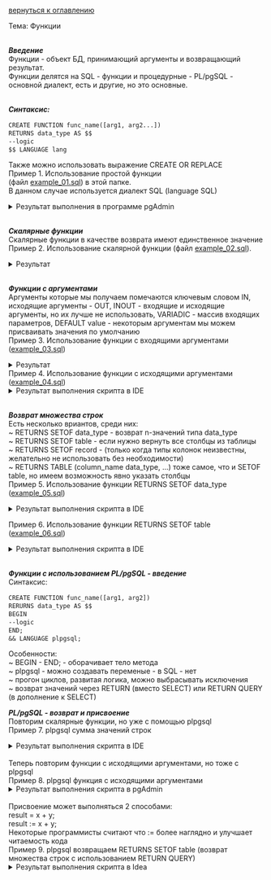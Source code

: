 <a href="/README.md">вернуться к оглавлению</a><br>

Тема: Функции <br><br>

**_Введение_**<br>
Функции - объект БД, принимающий аргументы и возвращающий результат.<br>
Функции делятся на SQL - функции и процедурные - PL/pgSQL - основной диалект,
есть и другие, но это основные.<br><br>

**_Синтаксис:_**
```
CREATE FUNCTION func_name([arg1, arg2...]) 
RETURNS data_type AS $$
--logic
$$ LANGUAGE lang
```
Также можно использовать выражение CREATE OR REPLACE <br>
Пример 1. Использование простой функции <br>
(файл <a href="example_01.sql">example_01.sql</a>) в этой папке. <br>
В данном случае используется диалект SQL (language SQL)
<details>
<summary>Результат выполнения в программе pgAdmin</summary>
<img src="example_01.png">
</details>
<br>

**_Скалярные функции_**<br>
Скалярные функции в качестве возврата имеют единственное значение <br>
Пример 2. Использование скалярной функции 
(файл <a href="example_02.sql">example_02.sql</a>).

<details>
<summary>Результат</summary>
<img src="example_02.png">
</details>
<br>

**_Функции с аргументами_**<br>
Аргументы которые мы получаем помечаются ключевым словом IN, 
исходящие аргументы - OUT, INOUT - входящие и исходящие аргументы, 
но их лучше не использовать, VARIADIC - массив входящих параметров, 
DEFAULT value - некоторым аргументам мы можем присваивать значения 
по умолчанию<br> 
Пример 3. Использование функции с входящими аргументами 
(<a href="example_03.sql">example_03.sql</a>)

<details>
<summary>Результат</summary>
<img src="example_03.png">
</details>
Пример 4. Использование функции с исходящими аргументами 
(<a href="example_04.sql">example_04.sql</a>)

<details>
<summary>Результат выполнения скрипта в IDE</summary>
<img src="example_04.png">
</details> <br>

**_Возврат множества строк_**<br>
Есть несколько вриантов, среди них:<br>
~ RETURNS SETOF data_type - возврат n-значений типа data_type <br>
~ RETURNS SETOF table - если нужно вернуть все столбцы из таблицы<br>
~ RETURNS SETOF record - (только когда типы колонок неизвестны, 
желательно не использовать без необходимости)<br>
~ RETURNS TABLE (column_name data_type, ...) тоже самое, что и SETOF table,
но имеем возможность явно указать столбцы <br>
Пример 5. Использование функции RETURNS SETOF data_type 
(<a href="example_05.sql">example_05.sql</a>)

<details>
<summary>Результат выполнения скрипта в IDE</summary>
<img src="example_05.png">
</details>

Пример 6. Использование функции RETURNS SETOF table 
(<a href="example_06.sql">example_06.sql</a>)

<details>
<summary>Результат выполнения скрипта в IDE</summary>
<img src="example_06.png">
</details> <br>

**_Функции с использованием PL/pgSQL - введение_**<br>
Синтаксис:
```
CREATE FUNCTION func_name([arg1, arg2])
RERURNS data_type AS $$
BEGIN
--logic
END;
&& LANGUAGE plpgsql;
```
Особенности: <br>
~ BEGIN - END; - оборачивает тело метода <br>
~ plpgsql - можно создавать переменые - в SQL - нет <br>
~ прогон циклов, развитая логика, можно выбрасывать исключения <br>
~ возврат значений через RETURN (вместо SELECT) или RETURN QUERY
(в дополнение к SELECT) <br>

**_PL/pgSQL - возврат и присвоение_**<br>
Повторим скалярные функции, но уже с помощью plpgsql <br>
Пример 7. plpgsql сумма значений строк 
<details>
<summary>Результат выполнения скрипта в IDE</summary>
<img src="example_07.png">
</details> <br>
Теперь повторим функции с исходящими аргументами, но тоже с plpgsql <br>
Пример 8. plpgsql функция с исходящими аргументами 
<details>
<summary>Результат выполнения скрипта в pgAdmin</summary>
<img src="example_08.png">
</details> <br>
Присвоение может выполняться 2 способами: <br>
result = x + y;<br>
result := x + y;<br>
Некоторые программисты считают что := более наглядно и 
улучшает читаемость кода <br>
Пример 9. plpgsql возвращаем RETURNS SETOF table
(возврат множества строк с использованием RETURN QUERY)
<details>
<summary>Результат выполнения скрипта в Idea</summary>
<img src="example_09.png">
</details> <br>

